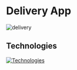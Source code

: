 # Delivery App
![delivery](https://github.com/Dragodui/delivery-app/assets/85372599/4377be3d-aff4-440e-8768-daaec1657d66)
## Technologies
[![Technologies](https://skillicons.dev/icons?i=js%2Creact%2Cexpress%2Chtml%2Ctailwind%2Credux%2Cmongodb%2Ccss&perline=15&theme=dark)](https://skillicons.dev)
